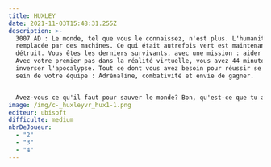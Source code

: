 ```yaml
---
title: HUXLEY
date: 2021-11-03T15:48:31.255Z
description: >-
  3007 AD : Le monde, tel que vous le connaissez, n'est plus. L'humanité a été
  remplacée par des machines. Ce qui était autrefois vert est maintenant
  détruit. Vous êtes les derniers survivants, avec une mission : aider HUXLEY.
  Avec votre premier pas dans la réalité virtuelle, vous avez 44 minutes pour
  inverser l'apocalypse. Tout ce dont vous avez besoin pour réussir se trouve au
  sein de votre équipe : Adrénaline, combativité et envie de gagner.


  Avez-vous ce qu'il faut pour sauver le monde? Bon, qu'est-ce que tu attends? L'heure tourne !
image: /img/c-_huxleyvr_hux1-1.png
editeur: ubisoft
difficulte: medium
nbrDeJoueur:
  - "2"
  - "3"
  - "4"
---
```

